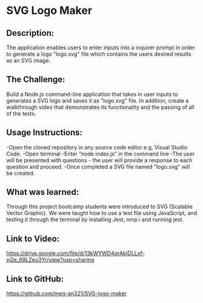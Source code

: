 # SVG Logo Maker

## Description:
The application enables users to enter inputs into a inquirer prompt in order to generate a logo "logo.svg" file which contains the users desired results as an SVG image.


## The Challenge:
Build a Node.js command-line application that takes in user inputs to generates a SVG logo and saves it as "logo.svg" file. In addition, create a walkthrough video that demonstrates its functionality and the passing of all of the tests.

## Usage Instructions:
-Open the cloned repository in any source code editor e.g. Visual Studio Code.
-Open terminal
-Enter “node index.js” in the command line
-The user will be presented with questions - the user will provide a response to each question and proceed.
-Once completed a SVG file named "logo.svg" will be created.

## What was learned:
Through this project bootcamp students were introduced to SVG (Scalable Vector Graphic). We were taught how to use a test file using JavaScript, and testing it through the terminal by installing Jest, nmp i and running jest.

## Link to Video:
https://drive.google.com/file/d/13kWYWD4qrAbjDLLxf-xj2e_69LZeu3Yr/view?usp=sharing

## Link to GitHub:
https://github.com/meg-an321/SVG-logo-maker